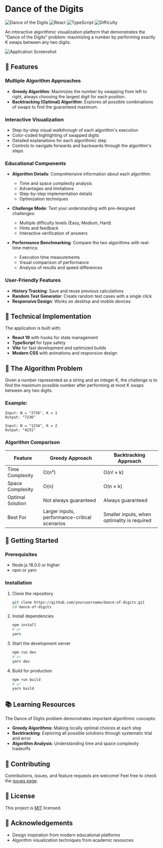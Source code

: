 # Dance of the Digits

![Dance of the Digits](https://img.shields.io/badge/Algorithm-Visualization-4361ee)
![React](https://img.shields.io/badge/React-19.0.0-61DAFB)
![TypeScript](https://img.shields.io/badge/TypeScript-5.7.2-3178C6)
![Difficulty](https://img.shields.io/badge/Difficulty-4%2F5-f72585)

An interactive algorithmic visualization platform that demonstrates the "Dance of the Digits" problem: maximizing a number by performing exactly K swaps between any two digits.

![Application Screenshot](public/screenshot.png)

## 🚀 Features

### Multiple Algorithm Approaches

- **Greedy Algorithm**: Maximizes the number by swapping from left to right, always choosing the largest digit for each position.
- **Backtracking (Optimal) Algorithm**: Explores all possible combinations of swaps to find the guaranteed maximum.

### Interactive Visualization

- Step-by-step visual walkthrough of each algorithm's execution
- Color-coded highlighting of swapped digits
- Detailed explanations for each algorithmic step
- Controls to navigate forwards and backwards through the algorithm's steps

### Educational Components

- **Algorithm Details**: Comprehensive information about each algorithm:
  - Time and space complexity analysis
  - Advantages and limitations
  - Step-by-step implementation details
  - Optimization techniques

- **Challenge Mode**: Test your understanding with pre-designed challenges:
  - Multiple difficulty levels (Easy, Medium, Hard)
  - Hints and feedback
  - Interactive verification of answers

- **Performance Benchmarking**: Compare the two algorithms with real-time metrics:
  - Execution time measurements
  - Visual comparison of performance
  - Analysis of results and speed differences

### User-Friendly Features

- **History Tracking**: Save and reuse previous calculations
- **Random Test Generator**: Create random test cases with a single click
- **Responsive Design**: Works on desktop and mobile devices

## 🔧 Technical Implementation

The application is built with:

- **React 19** with hooks for state management
- **TypeScript** for type safety
- **Vite** for fast development and optimized builds
- **Modern CSS** with animations and responsive design

## 🧠 The Algorithm Problem

Given a number represented as a string and an integer K, the challenge is to find the maximum possible number after performing at most K swaps between any two digits.

### Example:

```
Input: N = "2736", K = 1
Output: "7236"
```

```
Input: N = "1234", K = 2
Output: "4231"
```

### Algorithm Comparison

| Feature | Greedy Approach | Backtracking Approach |
|---------|----------------|----------------------|
| Time Complexity | O(n²) | O(n! × k) |
| Space Complexity | O(n) | O(n × k) |
| Optimal Solution | Not always guaranteed | Always guaranteed |
| Best For | Larger inputs, performance-critical scenarios | Smaller inputs, when optimality is required |

## 🚦 Getting Started

### Prerequisites

- Node.js 18.0.0 or higher
- npm or yarn

### Installation

1. Clone the repository
   ```bash
   git clone https://github.com/yourusername/dance-of-digits.git
   cd dance-of-digits
   ```

2. Install dependencies
   ```bash
   npm install
   # or
   yarn
   ```

3. Start the development server
   ```bash
   npm run dev
   # or
   yarn dev
   ```

4. Build for production
   ```bash
   npm run build
   # or
   yarn build
   ```

## 📚 Learning Resources

The Dance of Digits problem demonstrates important algorithmic concepts:

- **Greedy Algorithms**: Making locally optimal choices at each step
- **Backtracking**: Exploring all possible solutions through systematic trial and error
- **Algorithm Analysis**: Understanding time and space complexity tradeoffs

## 🤝 Contributing

Contributions, issues, and feature requests are welcome! Feel free to check the [issues page](#).

## 📝 License

This project is [MIT](LICENSE) licensed.

## 🙏 Acknowledgements

- Design inspiration from modern educational platforms
- Algorithm visualization techniques from academic resources

